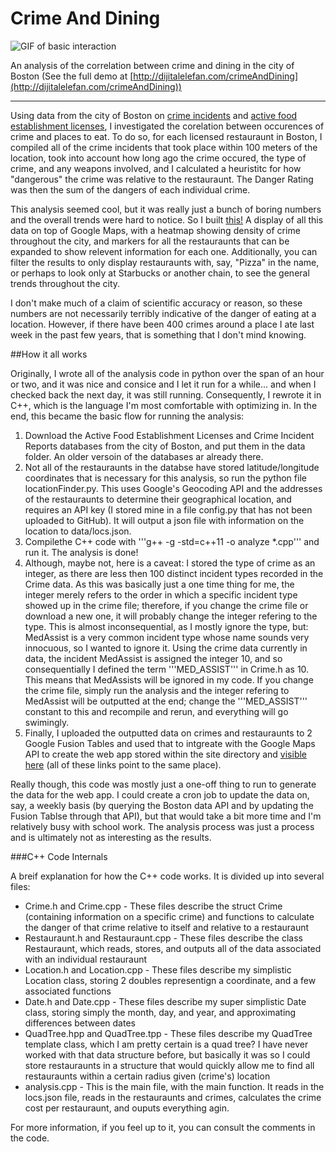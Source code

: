 # Crime And Dining
![GIF of basic interaction](http://dijitalelefan.com/images/github/PizzaPreview.gif)


An analysis of the correlation between crime and dining in the city of Boston
(See the full demo at [http://dijitalelefan.com/crimeAndDining](http://dijitalelefan.com/crimeAndDining))

-----
Using data from the city of Boston on [crime incidents](https://data.cityofboston.gov/Public-Safety/Crime-Incident-Reports/7cdf-6fgx) and [active food establishment licenses](https://data.cityofboston.gov/Permitting/Active-Food-Establishment-Licenses/gb6y-34cq), I investigated the corelation between occurences of crime and places to eat. To do so, for each licensed restauraunt in Boston, I compiled all of the crime incidents that took place within 100 meters of the location, took into account how long ago the crime occured, the type of crime, and any weapons involved, and I calculated a heuristitc for how "dangerous" the crime was relative to the restauraunt. The Danger Rating was then the sum of the dangers of each individual crime.

This analysis seemed cool, but it was really just a bunch of boring numbers and the overall trends were hard to notice. So I built [this!](http://dijitalelefan.com/crimeAndDining) A display of all this data on top of Google Maps, with a heatmap showing density of crime throughout the city, and markers for all the restauraunts that can be expanded to show relevent information for each one. Additionally, you can filter the results to only display restauraunts with, say, "Pizza" in the name, or perhaps to look only at Starbucks or another chain, to see the general trends throughout the city. 

I don't make much of a claim of scientific accuracy or reason, so these numbers are not necessarily terribly indicative of the danger of eating at a location. However, if there have been 400 crimes around a place I ate last week in the past few years, that is something that I don't mind knowing.

##How it all works

Originally, I wrote all of the analysis code in python over the span of an hour or two, and it was nice and consice and I let it run for a while... and when I checked back the next day, it was still running. Consequently, I rewrote it in C++, which is the language I'm most comfortable with optimizing in. In the end, this became the basic flow for running the analysis:

1. Download the Active Food Establishment Licenses and Crime Incident Reports databases from the city of Boston, and put them in the data folder. An older versoin of the databases ar already there.
2. Not all of the restauraunts in the databse have stored latitude/longitude coordinates that is necessary for this analysis, so run the python file locationFinder.py. This uses Google's Geocoding API and the addresses of the restauraunts to determine their geographical location, and requires an API key (I stored mine in a file config.py that has not been uploaded to GitHub). It will output a json file with information on the location to data/locs.json.
3. Compilethe C++ code with '''g++ -g -std=c++11 -o analyze *.cpp''' and run it. The analysis is done!
4. Although, maybe not, here is a caveat: I stored the type of crime as an integer, as there are less then 100 distinct incident types recorded in the Crime data. As this was basically just a one time thing for me, the integer merely refers to the order in which a specific incident type showed up in the crime file; therefore, if you change the crime file or download a new one, it will probably change the integer refering to the type. This is almost inconsequential, as I mostly ignore the type, but: MedAssist is a very common incident type whose name sounds very innocuous, so I wanted to ignore it. Using the crime data currently in data, the incident MedAssist is assigned the integer 10, and so consequentially I defined the term '''MED\_ASSIST''' in Crime.h as 10. This means that MedAssists will be ignored in my code. If you change the crime file, simply run the analysis and the integer refering to MedAssist will be outputted at the end; change the '''MED\_ASSIST''' constant to this and recompile and rerun, and everything will go swimingly.
5. Finally, I uploaded the outputted data on crimes and restauraunts to 2 Google Fusion Tables and used that to intgreate with the Google Maps API to create the web app stored within the site directory and [visible here](http://dijitalelefan.com/crimeAndDining) (all of these links point to the same place).

Really though, this code was mostly just a one-off thing to run to generate the data for the web app. I could create a cron job to update the data on, say, a weekly basis (by querying the Boston data API and by updating the Fusion Tablse through that API), but that would take a bit more time and I'm relatively busy with school work. The analysis process was just a process and is ultimately not as interesting as the results.

###C++ Code Internals

A breif explanation for how the C++ code works. It is divided up into several files:
* Crime.h and Crime.cpp - These files describe the struct Crime (containing information on a specific crime) and functions to calculate the danger of that crime relative to itself and relative to a restauraunt
* Restauraunt.h and Restauraunt.cpp - These files describe the class Restauraunt, which reads, stores, and outputs all of the data associated with an individual restauraunt
* Location.h and Location.cpp - These files describe my simplistic Location class, storing 2 doubles representign a coordinate, and a few associated functions
* Date.h and Date.cpp - These files describe my super simplistic Date class, storing simply the month, day, and year, and approximating differences between dates
* QuadTree.hpp and QuadTree.tpp - These files describe my QuadTree template class, which I am pretty certain is a quad tree? I have never worked with that data structure before, but basically it was so I could store restauraunts in a structure that would quickly allow me to find all restauraunts within a certain radius given (crime's) location
* analysis.cpp - This is the main file, with the main function. It reads in the locs.json file, reads in the restauraunts and crimes, calculates the crime cost per restauraunt, and ouputs everything agin.


For more information, if you feel up to it, you can consult the comments in the code.
